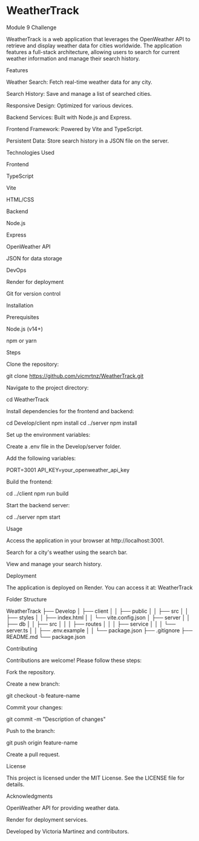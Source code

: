 # WeatherTrack
Module 9 Challenge

WeatherTrack is a web application that leverages the OpenWeather API to retrieve and display weather data for cities worldwide. The application features a full-stack architecture, allowing users to search for current weather information and manage their search history.

Features

Weather Search: Fetch real-time weather data for any city.

Search History: Save and manage a list of searched cities.

Responsive Design: Optimized for various devices.

Backend Services: Built with Node.js and Express.

Frontend Framework: Powered by Vite and TypeScript.

Persistent Data: Store search history in a JSON file on the server.

Technologies Used

Frontend

TypeScript

Vite

HTML/CSS

Backend

Node.js

Express

OpenWeather API

JSON for data storage

DevOps

Render for deployment

Git for version control

Installation

Prerequisites

Node.js (v14+)

npm or yarn

Steps

Clone the repository:

git clone https://github.com/vicmrtnz/WeatherTrack.git

Navigate to the project directory:

cd WeatherTrack

Install dependencies for the frontend and backend:

cd Develop/client
npm install
cd ../server
npm install

Set up the environment variables:

Create a .env file in the Develop/server folder.

Add the following variables:

PORT=3001
API_KEY=your_openweather_api_key

Build the frontend:

cd ../client
npm run build

Start the backend server:

cd ../server
npm start

Usage

Access the application in your browser at http://localhost:3001.

Search for a city's weather using the search bar.

View and manage your search history.

Deployment

The application is deployed on Render. You can access it at: WeatherTrack

Folder Structure

WeatherTrack
├── Develop
│   ├── client
│   │   ├── public
│   │   ├── src
│   │   ├── styles
│   │   ├── index.html
│   │   └── vite.config.json
│   ├── server
│   │   ├── db
│   │   ├── src
│   │   │   ├── routes
│   │   │   ├── service
│   │   │   └── server.ts
│   │   ├── .env.example
│   │   └── package.json
├── .gitignore
├── README.md
└── package.json

Contributing

Contributions are welcome! Please follow these steps:

Fork the repository.

Create a new branch:

git checkout -b feature-name

Commit your changes:

git commit -m "Description of changes"

Push to the branch:

git push origin feature-name

Create a pull request.

License

This project is licensed under the MIT License. See the LICENSE file for details.

Acknowledgments

OpenWeather API for providing weather data.

Render for deployment services.

Developed by Victoria Martinez and contributors.

